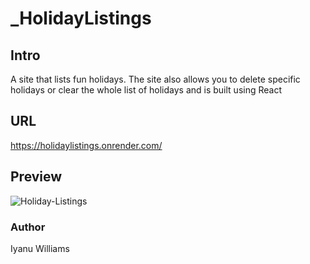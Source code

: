 # _HolidayListings

## Intro
 A site that lists fun holidays. The site also allows you to delete specific holidays or clear the whole list of holidays and is built using React

## URL
https://holidaylistings.onrender.com/

## Preview
![Holiday-Listings](https://user-images.githubusercontent.com/57849511/208201032-8d6150bc-3b80-43ea-8593-bd84b3ccfefd.png)

### Author
Iyanu Williams
